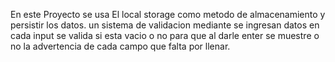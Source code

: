 En este Proyecto se usa El local storage como metodo de almacenamiento y persistir los datos.
un sistema de validacion mediante se ingresan datos en cada input se valida si esta vacio o no para que al darle enter se muestre o no la advertencia de cada campo que falta por llenar.
